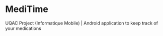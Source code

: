 # MediTime
UQAC Project (Informatique Mobile) | Android application to keep track of your medications 
